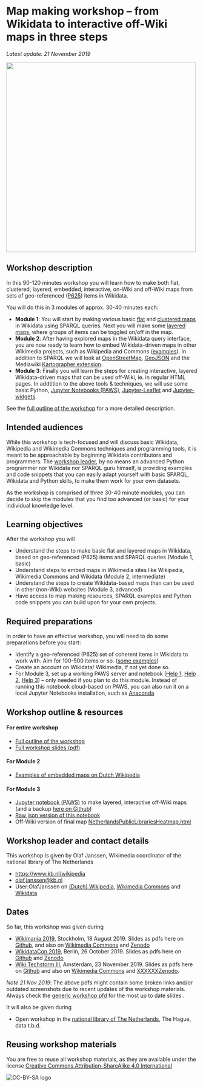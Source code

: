 # Map making workshop – from Wikidata to interactive off-Wiki maps in three steps
*Latest update: 21 November 2019*

<image src="images/generic-workshop-opening.jpg" width="500"/><br clear="all"/>

## Workshop description 
In this 90-120 minutes workshop you will learn how to make both flat, clustered, layered, embedded, interactive, on-Wiki and off-Wiki maps from sets of geo-referenced ([P625](https://www.wikidata.org/wiki/Property:P625)) items in Wikidata. 

You will do this in 3 modules of approx. 30-40 minutes each:

* **Module 1**: You will start by making various basic [flat](https://w.wiki/CSx) and [clustered maps](https://w.wiki/CSw) in Wikidata using SPARQL queries. Next you will make some [layered maps](https://bit.ly/3368DPk), where groups of items can be toggled on/off in the map. 
* **Module 2**: After having explored maps in the Wikidata query interface, you are now ready to learn how to embed Wikidata-driven maps in other Wikimedia projects, such as Wikipedia and Commons ([examples](https://nl.wikipedia.org/wiki/Gebruiker:OlafJanssen/KladblokMapMakingWorkshopWM2019)). In addition to SPARQL we will look at [OpenStreetMap](https://www.openstreetmap.org), [GeoJSON](https://en.wikipedia.org/wiki/GeoJSON) and the Mediawiki [Kartographer extension](https://www.mediawiki.org/wiki/Help:Extension:Kartographer).
* **Module 3**: Finally you will learn the steps for creating interactive, layered Wikidata-driven maps that can be used off-Wiki, ie. in regular HTML pages. In addtition to the above tools & techniques, we will use some basic Python, [Jupyter Notebooks (PAWS)](https://www.mediawiki.org/wiki/PAWS), [Jupyter-Leaflet](https://ipyleaflet.readthedocs.io/en/latest/) and [Jupyter-widgets](https://ipywidgets.readthedocs.io/en/latest/).

See the [full outline of the workshop](OutlineAndNotes.md) for a more detailed description. 

## Intended audiences
While this workshop is tech-focused and will discuss basic Wikidata, Wikipedia and Wikimedia Commons techniques and programming tools, it is meant to be approachable by beginning Wikidata contributors and programmers. The [workshop leader](README.md#Workshop-leader-and-contact-details), by no means an advanced Python programmer nor Wikidata nor SPARQL guru himself, is providing examples and code snippets that you can easily adapt yourself with basic SPARQL, Wikidata and Python skills, to make them work for your own datasets.

As the workshop is comprised of three 30-40 minute modules, you can decide to skip the modules that you find too advanced (or basic) for your individual knowledge level.

## Learning objectives
After the workshop you will
* Understand the steps to make basic flat and layered maps in Wikidata, based on geo-referenced (P625) items and SPARQL queries (Module 1, basic) 
* Understand steps to embed maps in Wikimedia sites like Wikipedia, Wikimedia Commons and Wikidata (Module 2, intermediate)
* Understand the steps to create Wikidata-based maps than can be used in other (non-Wiki) websites (Module 3, advanced)
* Have access to map making resources, SPARQL examples and Python code snippets you can build upon for your own projects.

## Required preparations
In order to have an effective workshop, you will need to do some preparations before you start:
* Identify a geo-referenced (P625) set of coherent items in Wikidata to work with. Aim for 100-500 items or so. ([some examples](OutlineAndNotes.md#module-1--basic-flat--layered-maps))
* Create an account on Wikidata/ Wikimedia, if not yet done so.
* For Module 3, set up a working PAWS server and notebook ([Help 1](https://www.mediawiki.org/wiki/Manual:Pywikibot/PAWS), [Help 2](https://wikitech.wikimedia.org/wiki/PAWS), [Help 3](https://www.mediawiki.org/wiki/PAWS)) – only needed if you plan to do this module. Instead of running this notebook cloud-based on PAWS, you can also run it on a local Jupyter Notebooks installation, such as [Anaconda](https://dataiseasy.com/2019/03/how-to-install-anaconda-and-jupyter-notebook/)

## Workshop outline & resources
#### For entire workshop
* [Full outline of the workshop](OutlineAndNotes.md) 
* [Full workshop slides (pdf)](slides/Generic/WikidataMapMakingWorkshop_Generic.pdf)

#### For Module 2
* [Examples of embedded maps on Dutch Wikipedia](https://nl.wikipedia.org/wiki/Gebruiker:OlafJanssen/KladblokMapMakingWorkshopWM2019)

#### For Module 3
* [Jupyter notebook (PAWS)](https://paws-public.wmflabs.org/paws-public/User:OlafJanssen/WikidataMapMakingWorkshop/WikidataMapMakingWorkshop.ipynb) to make layered, interactive off-Wiki maps (and a backup [here on Github](module3stuff/WikidataMapMakingWorkshop.ipynb))
* [Raw json version of this notebook](https://paws-public.wmflabs.org/paws-public/User:OlafJanssen/WikidataMapMakingWorkshop/WikidataMapMakingWorkshop.ipynb?format=raw)
* Off-Wiki version of final map [NetherlandsPublicLibrariesHeatmap.html](http://kbnlwikimedia.github.io/WikidataMapMakingWorkshop/module3stuff/NetherlandsPublicLibrariesHeatmap.html) 

## Workshop leader and contact details
This workshop is given by Olaf Janssen, Wikimedia coordinator of the national library of The Netherlands 
* https://www.kb.nl/wikipedia
* olaf.janssen@kb.nl
* User:OlafJanssen on [(Dutch) Wikipedia](https://nl.wikipedia.org/wiki/Gebruiker:OlafJanssen), [Wikimedia Commons](https://commons.wikimedia.org/wiki/User:OlafJanssen) and [Wikidata](https://www.wikidata.org/wiki/User:OlafJanssen)

## Dates
So far, this workshop was given during
* [Wikimania 2019](https://wikimania.wikimedia.org/wiki/2019:Libraries/Map_making_workshop_%E2%80%93_from_Wikidata_to_interactive_off-wiki_maps_in_three_steps), Stockholm, 18 August 2019. Slides as pdfs here on [Github](slides/Wikimania2019/WikidataMapMakingWorkshop_Wikimania20190818.pdf), and also on [Wikimedia Commons](https://commons.wikimedia.org/wiki/File:Map_making_workshop_-_from_Wikidata_to_interactive_off-Wiki_maps_in_three_steps_(Wikimania_18-08-2019).pdf) and [Zenodo](https://zenodo.org/records/12569740)
* [WikidataCon 2019](https://www.wikidata.org/w/index.php?title=Wikidata:WikidataCon_2019/Program/Self-organized_sessions&oldid=1037057861#Map_making_workshop_%E2%80%93_from_Wikidata_to_interactive_off-wiki_maps_in_three_steps), Berlin, 26 October 2019. Slides as pdfs here on [Github](slides/WikidataCon2019/WikidataMapMakingWorkshop_WikidataCon20191026.pdf) and [Zenodo](https://zenodo.org/records/13256191)
* [Wiki Techstorm III](https://www.mediawiki.org/wiki/Wiki_Techstorm/Programme/Creating_maps), Amsterdam, 23 November 2019. Slides as pdfs here on [Github](slides/WikiTechstormNov2019/WikidataMapMakingWorkshop_WikiTechstorm20191123.pdf) and also on [Wikimedia Commons](https://commons.wikimedia.org/wiki/File:Map_making_workshop_-_from_Wikidata_to_interactive_off-Wiki_maps_in_three_steps_(Wiki_Techstorm_23-11-2019).pdf) and [XXXXXXZenodo](https://zenodo.org/records/xxxxx).

*Note 21 Nov 2019*: The above pdfs might contain some broken links and/or outdated screenshots due to recent updates of the workshop materials. Always check the [generic workshop pfd](slides/Generic/WikidataMapMakingWorkshop_Generic.pdf) for the most up to date slides .

It will also be given during
* Open workshop in the [national library of The Netherlands](), The Hague, data t.b.d.

## Reusing workshop materials
You are free to reuse all workshop materials, as they are available under the license [Creative Commons Attribution-ShareAlike 4.0 International](https://creativecommons.org/licenses/by-sa/4.0/)

![CC-BY-SA logo](https://upload.wikimedia.org/wikipedia/commons/thumb/f/ff/CC-BY-SA.svg/200px-CC-BY-SA.svg.png)





